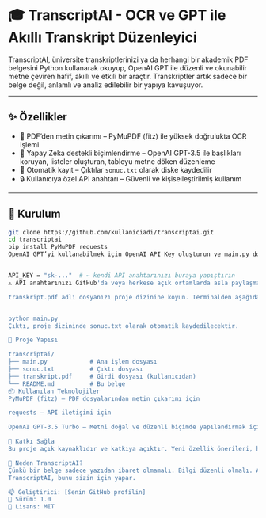 # 🎓 TranscriptAI - OCR ve GPT ile Akıllı Transkript Düzenleyici

TranscriptAI, üniversite transkriptlerinizi ya da herhangi bir akademik PDF belgesini Python kullanarak okuyup, OpenAI GPT ile düzenli ve okunabilir metne çeviren hafif, akıllı ve etkili bir araçtır. Transkriptler artık sadece bir belge değil, anlamlı ve analiz edilebilir bir yapıya kavuşuyor.

---

## ✨ Özellikler

- 📄 PDF’den metin çıkarımı – PyMuPDF (fitz) ile yüksek doğrulukta OCR işlemi  
- 🤖 Yapay Zeka destekli biçimlendirme – OpenAI GPT-3.5 ile başlıkları koruyan, listeler oluşturan, tabloyu metne döken düzenleme  
- 💾 Otomatik kayıt – Çıktılar `sonuc.txt` olarak diske kaydedilir  
- 🔒 Kullanıcıya özel API anahtarı – Güvenli ve kişiselleştirilmiş kullanım

---

## 🚀 Kurulum

```bash
git clone https://github.com/kullaniciadi/transcriptai.git
cd transcriptai
pip install PyMuPDF requests
OpenAI GPT’yi kullanabilmek için OpenAI API Key oluşturun ve main.py dosyasında şu satırı güncelleyin:


API_KEY = "sk-..."  # ← kendi API anahtarınızı buraya yapıştırın
⚠️ API anahtarınızı GitHub'da veya herkese açık ortamlarda asla paylaşmayın.

transkript.pdf adlı dosyanızı proje dizinine koyun. Terminalden aşağıdaki komutu çalıştırın:


python main.py
Çıktı, proje dizininde sonuc.txt olarak otomatik kaydedilecektir.

📂 Proje Yapısı

transcriptai/
├── main.py            # Ana işlem dosyası
├── sonuc.txt          # Çıktı dosyası
├── transkript.pdf     # Girdi dosyası (kullanıcıdan)
└── README.md          # Bu belge
📦 Kullanılan Teknolojiler
PyMuPDF (fitz) – PDF dosyalarından metin çıkarımı için

requests – API iletişimi için

OpenAI GPT-3.5 Turbo – Metni doğal ve düzenli biçimde yapılandırmak için

🤝 Katkı Sağla
Bu proje açık kaynaklıdır ve katkıya açıktır. Yeni özellik önerileri, hata bildirimleri ya da doğrudan pull request’ler gönderebilirsiniz.

🧠 Neden TranscriptAI?
Çünkü bir belge sadece yazıdan ibaret olmamalı. Bilgi düzenli olmalı. Anlam ön planda olmalı.
TranscriptAI, bunu sizin için yapar.

📫 Geliştirici: [Senin GitHub profilin]
📅 Sürüm: 1.0
🔗 Lisans: MIT
